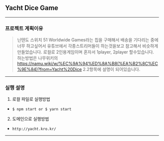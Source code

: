 ## Yacht Dice Game
------------
### 프로젝트 계획이유
> 닌텐도 스위치 51 Worldwide Games라는 칩을 구매해서 배송을 기다리는 중에 너무 하고싶어서 유튜브에서 각종스트리머들이 하는것을보고 참고해서 비슷하게 만들었습니다.
> 로컬로 2인용게임이며 혼자서 1player, 2player 할수있습니다.
> 하는방법은 나무위키의 https://namu.wiki/w/%EC%9A%94%ED%8A%B8(%EA%B2%8C%EC%9E%84)?from=Yacht%20Dice 2.2항목에 설명이 되어있습니다.
------------
### 실행 설명
1. 로컬 파일로 실행방법
  + ```$ npm start or $ yarn start```
2. 도메인으로 실행방법
  + ```http://yacht.kro.kr/```
------------
### 

